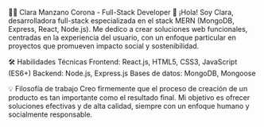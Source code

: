 👩‍💻 Clara Manzano Corona - Full-Stack Developer 🚀
¡Hola! Soy Clara, desarrolladora full-stack especializada en el stack MERN (MongoDB, Express, React, Node.js). Me dedico a crear soluciones web funcionales, centradas en la experiencia del usuario, con un enfoque particular en proyectos que promueven impacto social y sostenibilidad.

🛠️ Habilidades Técnicas
Frontend: React.js, HTML5, CSS3, JavaScript (ES6+)
Backend: Node.js, Express.js
Bases de datos: MongoDB, Mongoose

💡 Filosofía de trabajo
Creo firmemente que el proceso de creación de un producto es tan importante como el resultado final. Mi objetivo es ofrecer soluciones efectivas y de alta calidad, siempre con un enfoque humano y socialmente responsable.


